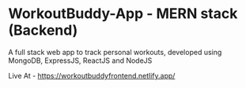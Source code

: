 # WorkoutBuddy-App - MERN stack (Backend)
A full stack web app to track personal workouts, developed using MongoDB, ExpressJS, ReactJS and NodeJS

Live At - https://workoutbuddyfrontend.netlify.app/
